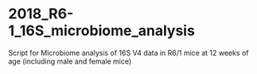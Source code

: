 # 2018_R6-1_16S_microbiome_analysis
Script for Microbiome analysis of 16S V4 data in R6/1 mice at 12 weeks of age (including male and female mice)
